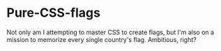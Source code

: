 # Pure-CSS-flags
Not only am I attempting to master CSS to create flags, but I'm also on a mission to memorize every single country's flag. Ambitious, right?
